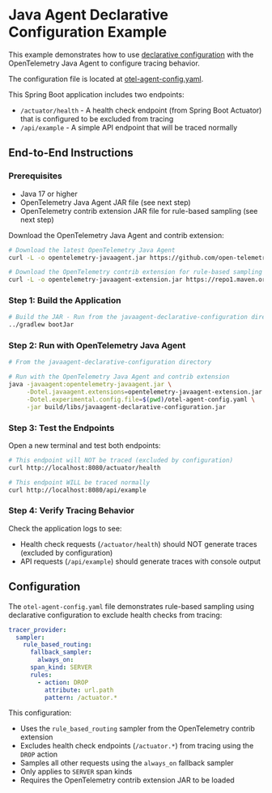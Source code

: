 # Java Agent Declarative Configuration Example

This example demonstrates how to use [declarative configuration](https://opentelemetry.io/docs/specs/otel/configuration/#declarative-configuration) with the OpenTelemetry Java Agent to configure tracing behavior.

The configuration file is located at [otel-agent-config.yaml](./otel-agent-config.yaml).

This Spring Boot application includes two endpoints:
- `/actuator/health` - A health check endpoint (from Spring Boot Actuator) that is configured to be excluded from tracing
- `/api/example` - A simple API endpoint that will be traced normally

## End-to-End Instructions

### Prerequisites
* Java 17 or higher
* OpenTelemetry Java Agent JAR file (see next step)
* OpenTelemetry contrib extension JAR file for rule-based sampling (see next step)

Download the OpenTelemetry Java Agent and contrib extension:
```bash
# Download the latest OpenTelemetry Java Agent
curl -L -o opentelemetry-javaagent.jar https://github.com/open-telemetry/opentelemetry-java-instrumentation/releases/latest/download/opentelemetry-javaagent.jar

# Download the OpenTelemetry contrib extension for rule-based sampling
curl -L -o opentelemetry-javaagent-extension.jar https://repo1.maven.org/maven2/io/opentelemetry/contrib/opentelemetry-samplers/1.50.0-alpha/opentelemetry-samplers-1.50.0-alpha.jar
```

### Step 1: Build the Application

```bash
# Build the JAR - Run from the javaagent-declarative-configuration directory
../gradlew bootJar
```

### Step 2: Run with OpenTelemetry Java Agent

```bash
# From the javaagent-declarative-configuration directory

# Run with the OpenTelemetry Java Agent and contrib extension
java -javaagent:opentelemetry-javaagent.jar \
     -Dotel.javaagent.extensions=opentelemetry-javaagent-extension.jar \
     -Dotel.experimental.config.file=$(pwd)/otel-agent-config.yaml \
     -jar build/libs/javaagent-declarative-configuration.jar
```

### Step 3: Test the Endpoints

Open a new terminal and test both endpoints:

```bash
# This endpoint will NOT be traced (excluded by configuration)
curl http://localhost:8080/actuator/health

# This endpoint WILL be traced normally
curl http://localhost:8080/api/example
```

### Step 4: Verify Tracing Behavior

Check the application logs to see:
- Health check requests (`/actuator/health`) should NOT generate traces (excluded by configuration)
- API requests (`/api/example`) should generate traces with console output

## Configuration

The `otel-agent-config.yaml` file demonstrates rule-based sampling using declarative configuration to exclude health checks from tracing:

```yaml
tracer_provider:
  sampler:
    rule_based_routing:
      fallback_sampler:
        always_on:
      span_kind: SERVER
      rules:
        - action: DROP
          attribute: url.path
          pattern: /actuator.*
```

This configuration:
- Uses the `rule_based_routing` sampler from the OpenTelemetry contrib extension
- Excludes health check endpoints (`/actuator.*`) from tracing using the `DROP` action
- Samples all other requests using the `always_on` fallback sampler
- Only applies to `SERVER` span kinds
- Requires the OpenTelemetry contrib extension JAR to be loaded
